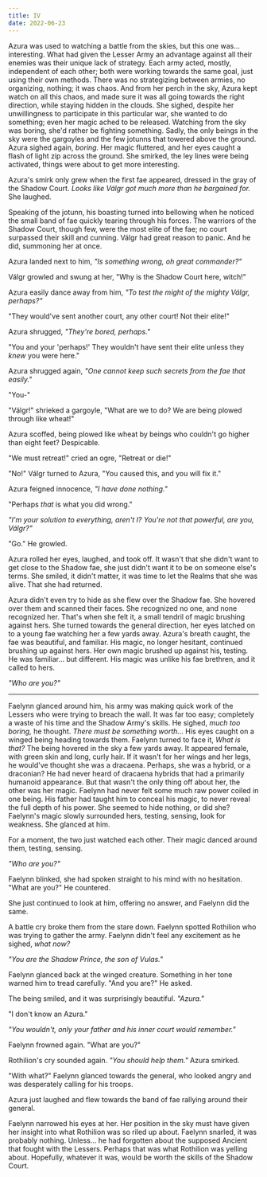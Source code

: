 ```yaml
---
title: IV
date: 2022-06-23
---
```

Azura was used to watching a battle from the skies, but this one was... interesting. What had given the Lesser Army an advantage against all their enemies was their unique lack of strategy. Each army acted, mostly, independent of each other; both were working towards the same goal, just using their own methods. There was no strategizing between armies, no organizing, nothing; it was chaos. And from her perch in the sky, Azura kept watch on all this chaos, and made sure it was all going towards the right direction, while staying hidden in the clouds. She sighed, despite her unwillingness to participate in this particular war, she wanted to do something; even her magic ached to be released. Watching from the sky was boring, she'd rather be fighting something. Sadly, the only beings in the sky were the gargoyles and the few jotunns that towered above the ground. Azura sighed again, *boring.* Her magic fluttered, and her eyes caught a flash of light zip across the ground. She smirked, the ley lines were being activated, things were about to get more interesting.

Azura's smirk only grew when the first fae appeared, dressed in the gray of the Shadow Court. *Looks like Válgr got much more than he bargained for.* She laughed.

Speaking of the jotunn, his boasting turned into bellowing when he noticed the small band of fae quickly tearing through his forces. The warriors of the Shadow Court, though few, were the most elite of the fae; no court surpassed their skill and cunning. Válgr had great reason to panic. And he did, summoning her at once.

Azura landed next to him, *"Is something wrong, oh great commander?"*

Válgr growled and swung at her, "Why is the Shadow Court here, witch!"

Azura easily dance away from him, *"To test the might of the mighty Válgr, perhaps?"*

"They would've sent another court, any other court! Not their elite!"

Azura shrugged, *"They're bored, perhaps."*

"You and your 'perhaps!' They wouldn't have sent their elite unless they *knew* you were here."

Azura shrugged again, *"One cannot keep such secrets from the fae that easily."*

"You-"

"Válgr!" shrieked a gargoyle, "What are we to do? We are being plowed through like wheat!"

Azura scoffed, being plowed like wheat by beings who couldn't go higher than eight feet? Despicable.

"We must retreat!" cried an ogre, "Retreat or die!"

"No!" Válgr turned to Azura, "You caused this, and you will fix it."

Azura feigned innocence, *"I have done nothing."*

"Perhaps *that* is what you did wrong."

*"I'm your solution to everything, aren't I? You're not that powerful, are you, Válgr?"*

"Go." He growled.

Azura rolled her eyes, laughed, and took off. It wasn't that she didn't want to get close to the Shadow fae, she just didn't want it to be on someone else's terms. She smiled, it didn't matter, it was time to let the Realms that she was alive. That she had returned.

Azura didn't even try to hide as she flew over the Shadow fae. She hovered over them and scanned their faces. She recognized no one, and none recognized her. That's when she felt it, a small tendril of magic brushing against hers. She turned towards the general direction, her eyes latched on to a young fae watching her a few yards away. Azura's breath caught, the fae was beautiful, and familiar. His magic, no longer hesitant, continued brushing up against hers. Her own magic brushed up against his, testing. He was familiar... but different. His magic was unlike his fae brethren, and it called to hers.

*"Who are you?"*

---

Faelynn glanced around him, his army was making quick work of the Lessers who were trying to breach the wall. It was far too easy; completely a waste of his time and the Shadow Army's skills. He sighed, *much too boring,* he thought. *There must be something worth...* His eyes caught on a winged being heading towards them. Faelynn turned to face it, *What is that?* The being hovered in the sky a few yards away. It appeared female, with green skin and long, curly hair. If it wasn't for her wings and her legs, he would've thought she was a dracaena. Perhaps, she was a hybrid, or a draconian? He had never heard of dracaena hybrids that had a primarily humanoid appearance. But that wasn't the only thing off about her, the other was her magic. Faelynn had never felt some much raw power coiled in one being. His father had taught him to conceal his magic, to never reveal the full depth of his power. She seemed to hide nothing, or did she? Faelynn's magic slowly surrounded hers, testing, sensing, look for weakness. She glanced at him.

For a moment, the two just watched each other. Their magic danced around them, testing, sensing.

*"Who are you?"*

Faelynn blinked, she had spoken straight to his mind with no hesitation. "What are you?" He countered.

She just continued to look at him, offering no answer, and Faelynn did the same.

A battle cry broke them from the stare down. Faelynn spotted Rothilion who was trying to gather the army. Faelynn didn't feel any excitement as he sighed, *what now?*

*"You are the Shadow Prince, the son of Vulas."*

Faelynn glanced back at the winged creature. Something in her tone warned him to tread carefully. "And you are?" He asked.

The being smiled, and it was surprisingly beautiful. *"Azura."*

"I don't know an Azura."

*"You wouldn't, only your father and his inner court would remember."*

Faelynn frowned again. "What are you?"

Rothilion's cry sounded again. *"You should help them."* Azura smirked.

"With what?" Faelynn glanced towards the general, who looked angry and was desperately calling for his troops.

Azura just laughed and flew towards the band of fae rallying around their general.

Faelynn narrowed his eyes at her. Her position in the sky must have given her insight into what Rothilion was so riled up about. Faelynn snarled, it was probably nothing. Unless... he had forgotten about the supposed Ancient that fought with the Lessers. Perhaps that was what Rothilion was yelling about. Hopefully, whatever it was, would be worth the skills of the Shadow Court.
